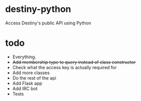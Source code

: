 # destiny-python
Access Destiny's public API using Python
 
# todo

- Everything.
- ~~Add membership type to query instead of class constructor~~
- Check what the access key is actually required for
- Add more classes
- Do the rest of the api
- Add Flask app
- Add IRC bot
- Tests